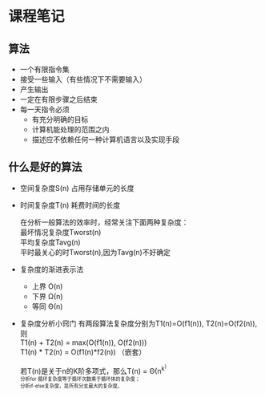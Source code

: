 课程笔记
=============
算法
-------------
* 一个有限指令集
* 接受一些输入（有些情况下不需要输入）
* 产生输出
* 一定在有限步骤之后结束
* 每一天指令必须
  * 有充分明确的目标
  * 计算机能处理的范围之内
  * 描述应不依赖任何一种计算机语言以及实现手段
  
什么是好的算法
--------------
* 空间复杂度S(n)
  占用存储单元的长度<br>
* 时间复杂度T(n)
  耗费时间的长度<br>

  在分析一般算法的效率时，经常关注下面两种复杂度：<br>
  最坏情况复杂度Tworst(n)<br>
  平均复杂度Tavg(n)<br>
  平时最关心的时Tworst(n),因为Tavg(n)不好确定<br>
    
* 复杂度的渐进表示法
   * 上界 O(n)
   * 下界 Ω(n)
   * 等同 Θ(n)
* 复杂度分析小窍门
  有两段算法复杂度分别为T1(n)=O(f1(n)), T2(n)=O(f2(n)),则<br>
  T1(n) + T2(n) = max(O(f1(n)), O(f2(n)))<br>
  T1(n) * T2(n) = O(f1(n)*f2(n))    （嵌套）<br>
    
  若T(n)是关于n的K阶多项式，那么T(n) = Θ(n<sup>k<sup>\)<br>
  分析for 循环复杂度等于循环次数乘于循环体的复杂度；<br>
  分析if-else复杂度，是所有分支最大的复杂度。<br>

